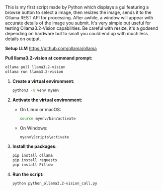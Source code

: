 This is my first script made by Python which displays a gui featuring a
browse button to select a image, then resizes the image, sends it to the Ollama REST API
for processing. After awhile, a window will appear with accurate details of the image you submit. 
It's very simple but useful for testing Ollama3.2-Vision capabilities. Be careful with resize,
it's a godsend depending on hardware but to small you could end up with much less details on output.

**Setup LLM**
https://github.com/ollama/ollama

**Pull llama3.2-vision at command prompt:**
   ```sh
ollama pull llama3.2-vision
ollama run llama3.2-vision
   ```

1. **Create a virtual environment:**
   ```sh
   python3 -m venv myenv
   ```

2. **Activate the virtual environment:**
   - On Linux or macOS:
     ```sh
     source myenv/bin/activate
     ```
   - On Windows:
     ```sh
     myenv\Scripts\activate
     ```

3. **Install the packages:**

   ```sh
   pip install ollama
   pip install requests
   pip install Pillow
   ```

4. **Run the script:**
   ```sh
   python python_ollama3.2-vision_call.py
   ```

